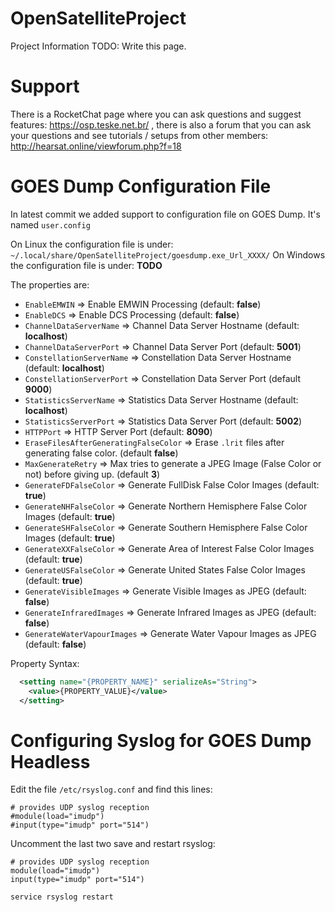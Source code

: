 # OpenSatelliteProject
Project Information
TODO: Write this page.

# Support
There is a RocketChat page where you can ask questions and suggest features: https://osp.teske.net.br/ , there is also a forum that you can ask your questions and see tutorials / setups from other members: http://hearsat.online/viewforum.php?f=18

# GOES Dump Configuration File

In latest commit we added support to configuration file on GOES Dump. It's named `user.config`

On Linux the configuration file is under: `~/.local/share/OpenSatelliteProject/goesdump.exe_Url_XXXX/`
On Windows the configuration file is under: **TODO**

The properties are:

* `EnableEMWIN` => Enable EMWIN Processing (default: **false**)
* `EnableDCS`   => Enable DCS Processing (default: **false**)
* `ChannelDataServerName` => Channel Data Server Hostname (default: **localhost**)
* `ChannelDataServerPort` => Channel Data Server Port (default: **5001**)
* `ConstellationServerName` => Constellation Data Server Hostname (default: **localhost**)
* `ConstellationServerPort` => Constellation Data Server Port (default **9000**)
* `StatisticsServerName` => Statistics Data Server Hostname (default: **localhost**)
* `StatisticsServerPort` => Statistics Data Server Port (default: **5002**)
* `HTTPPort` => HTTP Server Port (default: **8090**)
* `EraseFilesAfterGeneratingFalseColor` => Erase `.lrit` files after generating false color. (default **false**)
* `MaxGenerateRetry` => Max tries to generate a JPEG Image (False Color or not) before giving up. (default **3**)
* `GenerateFDFalseColor` => Generate FullDisk False Color Images (default: **true**)
* `GenerateNHFalseColor` => Generate Northern Hemisphere False Color Images (default: **true**)
* `GenerateSHFalseColor` =>  Generate Southern Hemisphere False Color Images (default: **true**)
* `GenerateXXFalseColor` =>  Generate Area of Interest False Color Images (default: **true**)
* `GenerateUSFalseColor` =>  Generate United States False Color Images (default: **true**)
* `GenerateVisibleImages` => Generate Visible Images as JPEG (default: **false**)
* `GenerateInfraredImages` => Generate Infrared Images as JPEG (default: **false**)
* `GenerateWaterVapourImages` => Generate Water Vapour Images as JPEG (default: **false**)

Property Syntax:
```xml
  <setting name="{PROPERTY_NAME}" serializeAs="String">
    <value>{PROPERTY_VALUE}</value>
  </setting>
```

# Configuring Syslog for GOES Dump Headless

Edit the file `/etc/rsyslog.conf` and find this lines:
```
# provides UDP syslog reception
#module(load="imudp")
#input(type="imudp" port="514")
```

Uncomment the last two save and restart rsyslog:
```
# provides UDP syslog reception
module(load="imudp")
input(type="imudp" port="514")
```

`service rsyslog restart`
